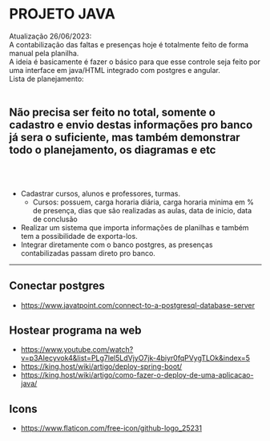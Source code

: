 # PROJETO JAVA
Atualização 26/06/2023: <br>
A contabilização das faltas e presenças hoje é totalmente feito de forma manual pela planilha.<br>
A ideia é basicamente é fazer o básico para que esse controle seja feito por uma interface em java/HTML integrado com postgres e angular.<br>
Lista de planejamento:
<br>
<br>
<h2>Não precisa ser feito no total, somente o cadastro e envio destas informações pro banco já sera o suficiente, mas também demonstrar todo o planejamento, os diagramas e etc</h2>
<br>
<br>

- Cadastrar cursos, alunos e professores, turmas.
    - Cursos: possuem, carga horaria diária, carga horaria minima em % de presença, dias que são realizadas as aulas, data de inicio, data de conclusão
- Realizar um sistema que importa informações de planilhas e também tem a possibilidade de exporta-los.
- Integrar diretamente com o banco postgres, as presenças contabilizadas passam direto pro banco.

---

## Conectar postgres 
- https://www.javatpoint.com/connect-to-a-postgresql-database-server

## Hostear programa na web
- https://www.youtube.com/watch?v=p3AIecyvok4&list=PLg7lel5LdVjyO7jk-4biyr0fqPVygTLOk&index=5
- https://king.host/wiki/artigo/deploy-spring-boot/
- https://king.host/wiki/artigo/como-fazer-o-deploy-de-uma-aplicacao-java/

## Icons
- https://www.flaticon.com/free-icon/github-logo_25231
      
       

                             
